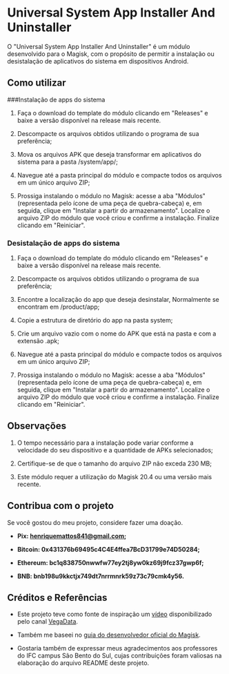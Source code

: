 # Universal System App Installer And Uninstaller

O "Universal System App Installer And Uninstaller" é um módulo desenvolvido para o Magisk, com o propósito de permitir a instalação ou desistalação de aplicativos do sistema em dispositivos Android.

## Como utilizar

###Instalação de apps do sistema 

1. Faça o download do template do módulo clicando em "Releases" e baixe a versão disponível na release mais recente.

2. Descompacte os arquivos obtidos utilizando o programa de sua preferência;

3. Mova os arquivos APK que deseja transformar em aplicativos do sistema para a pasta /system/app/;

4. Navegue até a pasta principal do módulo e compacte todos os arquivos em um único arquivo ZIP;

5. Prossiga instalando o módulo no Magisk: acesse a aba "Módulos" (representada pelo ícone de uma peça de quebra-cabeça) e, em seguida, clique em "Instalar a partir do armazenamento". Localize o arquivo ZIP do módulo que você criou e confirme a instalação. Finalize clicando em "Reiniciar".

### Desistalação de apps do sistema


1. Faça o download do template do módulo clicando em "Releases" e baixe a versão disponível na release mais recente.

2. Descompacte os arquivos obtidos utilizando o programa de sua preferência;

3. Encontre a localização do app que deseja desinstalar, Normalmente se encontram em /product/app;

4. Copie a estrutura de diretório do app na pasta system;

5. Crie um arquivo vazio com o nome do APK que está na pasta e com a extensão .apk;

6. Navegue até a pasta principal do módulo e compacte todos os arquivos em um único arquivo ZIP;

7. Prossiga instalando o módulo no Magisk: acesse a aba "Módulos" (representada pelo ícone de uma peça de quebra-cabeça) e, em seguida, clique em "Instalar a partir do armazenamento". Localize o arquivo ZIP do módulo que você criou e confirme a instalação. Finalize clicando em "Reiniciar".


## Observações

1. O tempo necessário para a instalação pode variar conforme a velocidade do seu dispositivo e a quantidade de APKs selecionados;

2. Certifique-se de que o tamanho do arquivo ZIP não exceda 230 MB;

3. Este módulo requer a utilização do Magisk 20.4 ou uma versão mais recente.

## Contribua com o projeto

Se você gostou do meu projeto, considere fazer uma doação.

- **Pix: <henriquemattos841@gmail.com>;**

- **Bitcoin: 0x431376b69495c4C4E4ffea7BcD31799e74D50284;**

- **Ethereum: bc1q838750nwwfw77ey2tj8yw0kz69j9fcz37gwp6f;**

- **BNB: bnb198u9kkctjx749dt7nrrmnrk59z73c79cmk4y56.**

## Créditos e Referências
- Este projeto teve como fonte de inspiração um [vídeo](https://www.youtube.com/watch?v=tM5dLRbMuwM&t=1523s) disponibilizado pelo canal [VegaData](https://www.youtube.com/@VegaData).

- Também me baseei no [guia do desenvolvedor oficial do Magisk](https://topjohnwu.github.io/Magisk/guides.html).

- Gostaria também de expressar meus agradecimentos aos professores do IFC campus São Bento do Sul, cujas contribuições foram valiosas na elaboração do arquivo README deste projeto.
